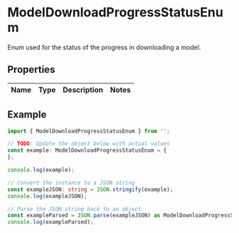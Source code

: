
# ModelDownloadProgressStatusEnum

Enum used for the status of the progress in downloading a model.

## Properties

Name | Type | Description | Notes
------------ | ------------- | ------------- | -------------

## Example

```typescript
import { ModelDownloadProgressStatusEnum } from '';

// TODO: Update the object below with actual values
const example: ModelDownloadProgressStatusEnum = {
};

console.log(example);

// Convert the instance to a JSON string
const exampleJSON: string = JSON.stringify(example);
console.log(exampleJSON);

// Parse the JSON string back to an object
const exampleParsed = JSON.parse(exampleJSON) as ModelDownloadProgressStatusEnum;
console.log(exampleParsed);
```




